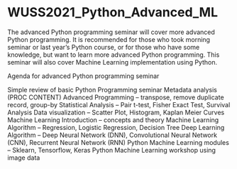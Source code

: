 # WUSS2021_Python_Advanced_ML
The advanced Python programming seminar will cover more advanced Python programming. It is recommended for those who took morning seminar or last year’s Python course, or for those who have some knowledge, but want to learn more advanced Python programming. This seminar will also cover Machine Learning implementation using Python.

Agenda for advanced Python programming seminar

Simple review of basic Python Programming seminar
Metadata analysis (PROC CONTENT)
Advanced Programming – transpose, remove duplicate record, group-by
Statistical Analysis – Pair t-test, Fisher Exact Test, Survival Analysis
Data visualization – Scatter Plot, Histogram, Kaplan Meier Curves
Machine Learning Introduction – concepts and theory
Machine Learning Algorithm – Regression, Logistic Regression, Decision Tree
Deep Learning Algorithm – Deep Neural Network (DNN), Convolutional Neural Network (CNN), Recurrent Neural Network (RNN)
Python Machine Learning modules – Sklearn, Tensorflow, Keras
Python Machine Learning workshop using image data
